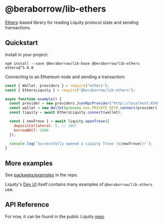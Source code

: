 # @beraborrow/lib-ethers

[Ethers](https://www.npmjs.com/package/ethers)-based library for reading Liquity protocol state and sending transactions.

## Quickstart

Install in your project:

```
npm install --save @beraborrow/lib-base @beraborrow/lib-ethers ethers@^5.0.0
```

Connecting to an Ethereum node and sending a transaction:

```javascript
const { Wallet, providers } = require("ethers");
const { EthersLiquity } = require("@beraborrow/lib-ethers");

async function example() {
  const provider = new providers.JsonRpcProvider("http://localhost:8545");
  const wallet = new Wallet(process.env.PRIVATE_KEY).connect(provider);
  const liquity = await EthersLiquity.connect(wallet);

  const { newTrove } = await liquity.openTrove({
    depositCollateral: 5, // iBGT
    borrowNECT: 2000
  });

  console.log(`Successfully opened a Liquity Trove (${newTrove})!`);
}
```

## More examples

See [packages/examples](https://github.com/BeraBorrowOfficial/beraborrow-frontend/tree/master/packages/examples) in the repo.

Liquity's [Dev UI](https://github.com/BeraBorrowOfficial/beraborrow-frontend/tree/master/packages/dev-frontend) itself contains many examples of `@beraborrow/lib-ethers` use.

## API Reference

For now, it can be found in the public Liquity [repo](https://github.com/BeraBorrowOfficial/beraborrow-frontend/blob/master/docs/sdk/lib-ethers.md).


